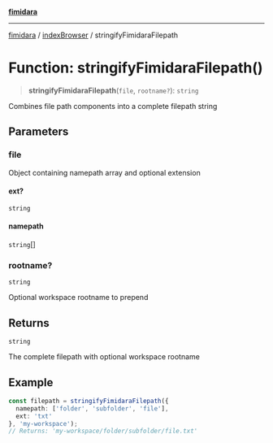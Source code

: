 [**fimidara**](../../README.md)

***

[fimidara](../../modules.md) / [indexBrowser](../README.md) / stringifyFimidaraFilepath

# Function: stringifyFimidaraFilepath()

> **stringifyFimidaraFilepath**(`file`, `rootname?`): `string`

Combines file path components into a complete filepath string

## Parameters

### file

Object containing namepath array and optional extension

#### ext?

`string`

#### namepath

`string`[]

### rootname?

`string`

Optional workspace rootname to prepend

## Returns

`string`

The complete filepath with optional workspace rootname

## Example

```typescript
const filepath = stringifyFimidaraFilepath({
  namepath: ['folder', 'subfolder', 'file'],
  ext: 'txt'
}, 'my-workspace');
// Returns: 'my-workspace/folder/subfolder/file.txt'
```

